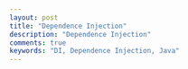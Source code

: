 ```yaml
---
layout: post
title: "Dependence Injection"
description: "Dependence Injection"
comments: true
keywords: "DI, Dependence Injection, Java"
---
```

